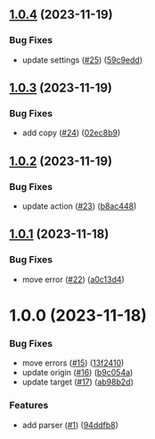 ## [1.0.4](https://github.com/devdigital/tson/compare/parse-v1.0.3...parse-v1.0.4) (2023-11-19)


### Bug Fixes

* update settings ([#25](https://github.com/devdigital/tson/issues/25)) ([59c9edd](https://github.com/devdigital/tson/commit/59c9edd047920a39f66480df123a44ebf2e71dd2))

## [1.0.3](https://github.com/devdigital/tson/compare/parse-v1.0.2...parse-v1.0.3) (2023-11-19)


### Bug Fixes

* add copy ([#24](https://github.com/devdigital/tson/issues/24)) ([02ec8b9](https://github.com/devdigital/tson/commit/02ec8b9727afc6f4319438a971159106bf0e3440))

## [1.0.2](https://github.com/devdigital/tson/compare/parse-v1.0.1...parse-v1.0.2) (2023-11-19)


### Bug Fixes

* update action ([#23](https://github.com/devdigital/tson/issues/23)) ([b8ac448](https://github.com/devdigital/tson/commit/b8ac448e505938353023911e66507737fd03a16c))

## [1.0.1](https://github.com/devdigital/tson/compare/parse-v1.0.0...parse-v1.0.1) (2023-11-18)


### Bug Fixes

* move error ([#22](https://github.com/devdigital/tson/issues/22)) ([a0c13d4](https://github.com/devdigital/tson/commit/a0c13d4609805c35cdbb7247c345f628c50da10b))

# 1.0.0 (2023-11-18)


### Bug Fixes

* move errors ([#15](https://github.com/devdigital/tson/issues/15)) ([13f2410](https://github.com/devdigital/tson/commit/13f2410adc342ac033d49768e3ea1c5013f68b74))
* update origin ([#16](https://github.com/devdigital/tson/issues/16)) ([b9c054a](https://github.com/devdigital/tson/commit/b9c054a50ac0f5e6a811478c02bd34c1c485dd6c))
* update target ([#17](https://github.com/devdigital/tson/issues/17)) ([ab98b2d](https://github.com/devdigital/tson/commit/ab98b2d6cfda7994785311fe94f37fae8b7c54ea))


### Features

* add parser ([#1](https://github.com/devdigital/tson/issues/1)) ([94ddfb8](https://github.com/devdigital/tson/commit/94ddfb848df1b78d1fdc222fa804dfd680fc32f0))
